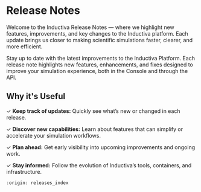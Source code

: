 # Release Notes

Welcome to the Inductiva Release Notes — where we highlight new features, improvements, and key changes to the Inductiva platform. Each update brings us closer to making scientific simulations faster, clearer, and more efficient.

Stay up to date with the latest improvements to the Inductiva Platform.
Each release note highlights new features, enhancements, and fixes designed to improve your simulation experience, both in the Console and through the API.


## Why it's Useful
✓ **Keep track of updates:** Quickly see what’s new or changed in each release.

✓ **Discover new capabilities:** Learn about features that can simplify or accelerate your simulation workflows.

✓ **Plan ahead:** Get early visibility into upcoming improvements and ongoing work.

✓ **Stay informed:** Follow the evolution of Inductiva’s tools, containers, and infrastructure.


```{banner}
:origin: releases_index
```


